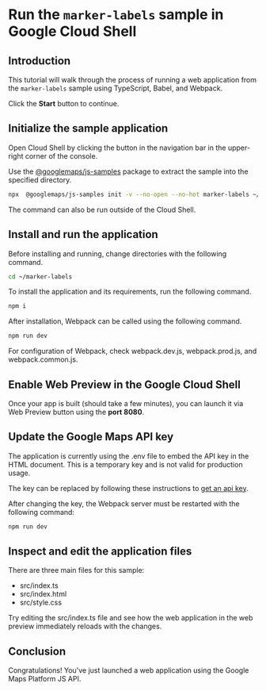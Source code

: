 # Run the `marker-labels` sample in Google Cloud Shell

<walkthrough-tutorial-duration duration="10"/>

## Introduction

This tutorial will walk through the process of running a web application from
the `marker-labels` sample using TypeScript, Babel, and Webpack.

Click the **Start** button to continue.

## Initialize the sample application

Open Cloud Shell by clicking the
<walkthrough-cloud-shell-icon></walkthrough-cloud-shell-icon> button in the
navigation bar in the upper-right corner of the console.

Use the [@googlemaps/js-samples](https://www.npmjs.com/package/@googlemaps/js-samples) package to 
extract the sample into the specified directory.

```bash
npx  @googlemaps/js-samples init -v --no-open --no-hot marker-labels ~/marker-labels
```

The command can also be run outside of the Cloud Shell.

## Install and run the application

Before installing and running, change directories with the following command.

```bash
cd ~/marker-labels
```

To install the application and its requirements, run the following command.

```bash
npm i
```

After installation, Webpack can be called using the following command.

```bash
npm run dev
```

For configuration of Webpack, check
<walkthrough-editor-open-file filePath="marker-labels/webpack.dev.js">webpack.dev.js</walkthrough-editor-open-file>,
<walkthrough-editor-open-file filePath="marker-labels/webpack.prod.js">webpack.prod.js</walkthrough-editor-open-file>,
and
<walkthrough-editor-open-file filePath="marker-labels/webpack.common.js">webpack.common.js</walkthrough-editor-open-file>.

## Enable Web Preview in the Google Cloud Shell

Once your app is built (should take a few minutes), you can launch it via
<walkthrough-spotlight-pointer target="cloudshell" spotlightId="devshell-web-preview-button">Web
Preview button</walkthrough-spotlight-pointer> using the **port 8080**.

## Update the Google Maps API key

The application is currently using the
<walkthrough-editor-open-file filePath="marker-labels/.env">.env</walkthrough-editor-open-file>
file to embed the API key in the HTML document. This is a temporary key and is
not valid for production usage.

The key can be replaced by following these instructions to
[get an api key](https://developers.google.com/maps/documentation/javascript/get-api-key).

After changing the key, the Webpack server must be restarted with the following
command:

```bash
npm run dev
```

## Inspect and edit the application files

There are three main files for this sample:

*   <walkthrough-editor-open-file filePath="marker-labels/src/index.ts">src/index.ts</walkthrough-editor-open-file>
*   <walkthrough-editor-open-file filePath="marker-labels/src/index.html">src/index.html</walkthrough-editor-open-file>
*   <walkthrough-editor-open-file filePath="marker-labels/src/style.css">src/style.css</walkthrough-editor-open-file>

Try editing the <walkthrough-editor-open-file filePath="marker-labels/src/index.ts">src/index.ts</walkthrough-editor-open-file> file and see how the web application in the web preview immediately reloads with the changes.

## Conclusion

<walkthrough-conclusion-trophy></walkthrough-conclusion-trophy>

Congratulations! You've just launched a web application using the Google Maps
Platform JS API.
